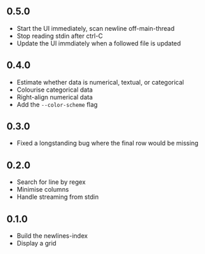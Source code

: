 ## 0.5.0

* Start the UI immediately, scan newline off-main-thread
* Stop reading stdin after ctrl-C
* Update the UI immdiately when a followed file is updated

## 0.4.0

* Estimate whether data is numerical, textual, or categorical
* Colourise categorical data
* Right-align numerical data
* Add the `--color-scheme` flag

## 0.3.0

* Fixed a longstanding bug where the final row would be missing

## 0.2.0

* Search for line by regex
* Minimise columns
* Handle streaming from stdin

## 0.1.0

* Build the newlines-index
* Display a grid
